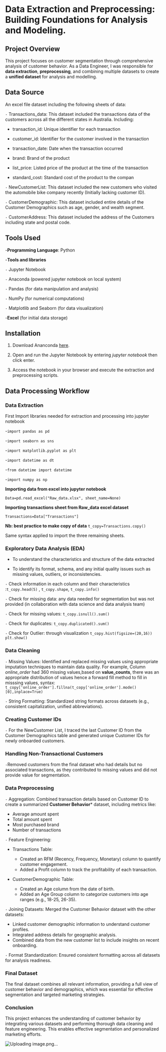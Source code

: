 # Data Extraction and Preprocessing: Building Foundations for Analysis and Modeling.

## Project Overview

This project focuses on customer segmentation through comprehensive analysis of customer behavior. As a Data Engineer, I was responsible for **data extraction**, **preprocessing**, and combining multiple datasets to create a **unified dataset** for analysis and modelling.

## Data Source

An excel file dataset including the following sheets of data:

`-` Transactions_data: This dataset included the transactions data of the customers across 
all the different states in Australia. Including:

  - transaction_id: Unique identifier for each transaction 
  
  - customer_id: Identifier for the customer involved in the transaction 

  - transaction_date: Date when the transaction occurred 

  -  brand: Brand of the product 

  - list_price: Listed price of the product at the time of the transaction 

  - standard_cost: Standard cost of the product to the compan

`-` NewCustomerList: This dataset included the new customers who visited the automobile 
bike company recently (Initially lacking customer ID).

`-` CustomerDemographic: This dataset included entire details of the Customer 
Demographics such as age, gender, and wealth segment.

`-` CustomerAddress: This dataset included the address of the Customers including state and postal code.

## Tools Used

-**Programming Language**: Python

-**Tools and libraries**

`-` Jupyter Notebook

`-` Anaconda (powered jupyter notebook on local system)

`-` Pandas (for data manipulation and analysis)

`-` NumPy (for numerical computations)

`-` Matplotlib and Seaborn (for data visualization)

-**Excel** (for initial data storage)

## Installation

1. Download Ananconda [here](https://www.anaconda.com/download).

2. Open and run the Jupyter Notebook by entering *jupyter notebook* then click enter.

3. Access the notebook in your browser and execute the extraction and preprocessing scripts.

## Data Processing Workflow

### Data Extraction 

First Import libraries needed for extraction and processing into jupyter notebook

-```import pandas as pd```

-```import seaborn as sns```

-```import matplotlib.pyplot as plt```

-```import datetime as dt```

-```from datetime import datetime```

-```import numpy as np```

 **Importing data from excel into jupyter notebook**

```Data=pd.read_excel("Raw_data.xlsx", sheet_name=None)```

 **Importing transactions sheet from Raw_data excel dataset**
 
```Transactions=Data["Transactions"]```

**Nb: best practice to make copy of data**
```t_copy=Transactions.copy()```

Same syntax applied to import the three remaining sheets.

### Exploratory Data Analysis (EDA) 

- To understand the characteristics and structure of the data extracted 

- To identify its format, schema, and any initial quality issues such as missing values, outliers, or inconsistencies. 

`-` Check information in each column and their characteristics :```t_copy.head(5)``` , ```t_copy.shape```, ```t_copy.info()```

`-` Check for missing data: any data needed for segmentation but was not provided (in collaboration with data science and data analysis team)

`-` Check for missing values: ```t_copy.isnull().sum()```

`-` Check for duplicates: ```t_copy.duplicated().sum()```

`-` Check for Outlier: through visualization ```t_copy.hist(figsize=(20,16))
plt.show()```

### Data Cleaning

`-` Missing Values: Identified and replaced missing values using appropriate imputation techniques to maintain data quality. For example, Column *online_order* had 360 missing values,based on **value_counts**, there was an appropriate distribution of values hence a forward fill method to fill in misssing values, syntax: ```t_copy['online_order'].fillna(t_copy['online_order'].mode()[0],inplace=True)```

`-` String Formatting: Standardized string formats across datasets (e.g., consistent capitalization, unified abbreviations).

### Creating Customer IDs

`-` For the NewCustomer List, I traced the last Customer ID from the Customer Demographics table and generated unique Customer IDs for newly onboarded customers.

### Handling Non-Transactional Customers

 `-`Removed customers from the final dataset who had details but no associated transactions, as they contributed to missing values and did not provide value for segmentation.

### Data Preprocessing

`-` Aggregation: Combined transaction details based on Customer ID to create a summarized **Customer Behavior*** dataset, including metrics like:
 - Average amount spent
 - Total amount spent
 - Most purchased brand
 - Number of transactions

`-` Feature Engineering: 
 - Transactions Table:
   
     - Created an RFM (Recency, Frequency, Monetary) column to quantify customer engagement.
     - Added a Profit column to track the profitability of each transaction.

  - CustomerDemographic Table:
    
      - Created an Age column from the date of birth.
      - Added an Age Group column to categorize customers into age ranges (e.g., 18-25, 26-35).

 `-` Joining Datasets: Merged the Customer Behavior dataset with the other datasets:

   - Linked customer demographic information to understand customer profiles.
   - Integrated address details for geographic analysis.
   - Combined data from the new customer list to include insights on recent onboarding.

`-` Format Standardization: Ensured consistent formatting across all datasets for analysis readiness.

### Final Dataset

The final dataset combines all relevant information, providing a full view of customer behavior and demographics, which was essential for effective segmentation and targeted marketing strategies.

### Conclusion

This project enhances the understanding of customer behavior by integrating various datasets and performing thorough data cleaning and feature engineering. This enables effective segmentation and personalized marketing efforts. 
    





      
   


















![Uploading image.png…]()
